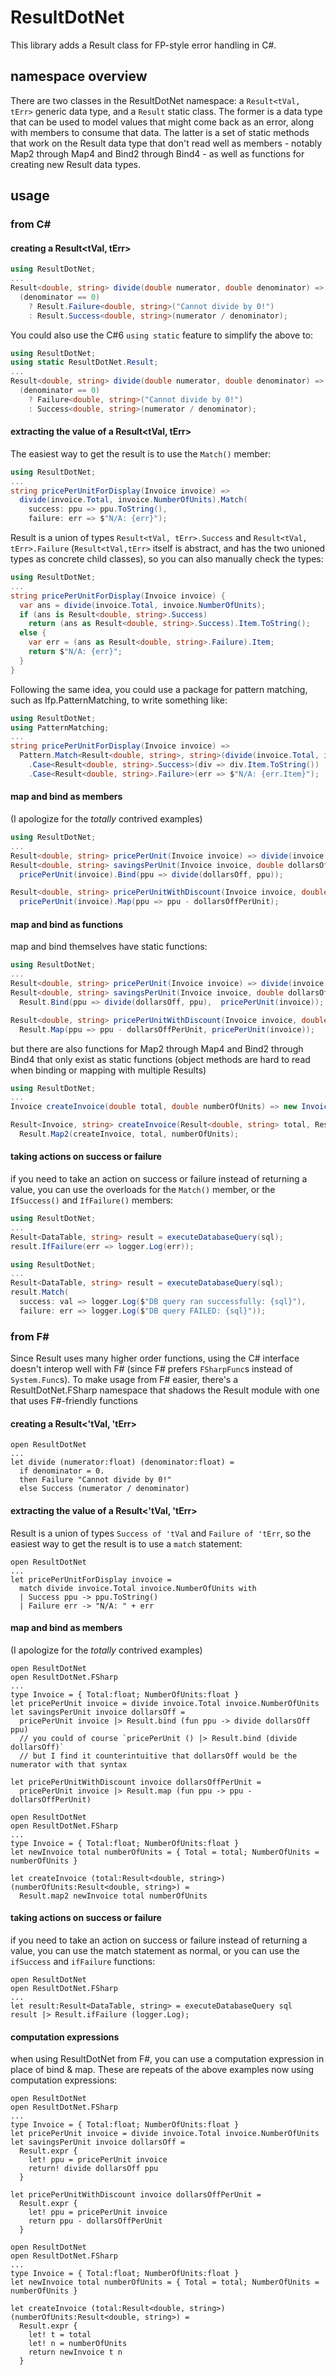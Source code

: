 # ResultDotNet
This library adds a Result class for FP-style error handling in C#.

## namespace overview
There are two classes in the ResultDotNet namespace: a `Result<tVal, tErr>` generic data type, and a `Result` static class.  The former is a data type that can be used to model values that might come back as an error, along with members to consume that data.  The latter is a set of static methods that work on the Result data type that don't read well as members - notably Map2 through Map4 and Bind2 through Bind4 - as well as functions for creating new Result data types.

## usage
### from C&#35;
#### creating a Result<tVal, tErr>
```C#
using ResultDotNet;
...
Result<double, string> divide(double numerator, double denominator) =>
  (denominator == 0)
    ? Result.Failure<double, string>("Cannot divide by 0!")
    : Result.Success<double, string>(numerator / denominator);
```
You could also use the C#6 `using static` feature to simplify the above to:
```C#
using ResultDotNet;
using static ResultDotNet.Result;
...
Result<double, string> divide(double numerator, double denominator) =>
  (denominator == 0)
    ? Failure<double, string>("Cannot divide by 0!")
    : Success<double, string>(numerator / denominator);
```

#### extracting the value of a Result<tVal, tErr>
The easiest way to get the result is to use the `Match()` member:
```C#
using ResultDotNet;
...
string pricePerUnitForDisplay(Invoice invoice) =>
  divide(invoice.Total, invoice.NumberOfUnits).Match(
    success: ppu => ppu.ToString(),
    failure: err => $"N/A: {err}");
```
Result is a union of types `Result<tVal, tErr>.Success` and `Result<tVal, tErr>.Failure` (`Result<tVal,tErr>` itself is abstract, and has the two unioned types as concrete child classes), so you can also manually check the types:
```C#
using ResultDotNet;
...
string pricePerUnitForDisplay(Invoice invoice) {
  var ans = divide(invoice.Total, invoice.NumberOfUnits);
  if (ans is Result<double, string>.Success) 
    return (ans as Result<double, string>.Success).Item.ToString();
  else {
    var err = (ans as Result<double, string>.Failure).Item;
    return $"N/A: {err}";
  }
}
```
Following the same idea, you could use a package for pattern matching, such as Ifp.PatternMatching, to write something like:
```C#
using ResultDotNet;
using PatternMatching;
...
string pricePerUnitForDisplay(Invoice invoice) =>
  Pattern.Match<Result<double, string>, string>(divide(invoice.Total, invoice.NumberOfUnits))
    .Case<Result<double, string>.Success>(div => div.Item.ToString())
    .Case<Result<double, string>.Failure>(err => $"N/A: {err.Item}");
```

#### map and bind as members
(I apologize for the *totally* contrived examples)
```C#
using ResultDotNet;
...
Result<double, string> pricePerUnit(Invoice invoice) => divide(invoice.Total, invoice.NumberOfUnits);
Result<double, string> savingsPerUnit(Invoice invoice, double dollarsOff) =>
  pricePerUnit(invoice).Bind(ppu => divide(dollarsOff, ppu));

Result<double, string> pricePerUnitWithDiscount(Invoice invoice, double dollarsOffPerUnit) =>
  pricePerUnit(invoice).Map(ppu => ppu - dollarsOffPerUnit);
```

#### map and bind as functions
map and bind themselves have static functions:
```C#
using ResultDotNet;
...
Result<double, string> pricePerUnit(Invoice invoice) => divide(invoice.Total, invoice.NumberOfUnits);
Result<double, string> savingsPerUnit(Invoice invoice, double dollarsOff) =>
  Result.Bind(ppu => divide(dollarsOff, ppu),  pricePerUnit(invoice));

Result<double, string> pricePerUnitWithDiscount(Invoice invoice, double dollarsOffPerUnit) =>
  Result.Map(ppu => ppu - dollarsOffPerUnit, pricePerUnit(invoice));
```
but there are also functions for Map2 through Map4 and Bind2 through Bind4 that only exist as static functions (object methods are hard to read when binding or mapping with multiple Results)
```C#
using ResultDotNet;
...
Invoice createInvoice(double total, double numberOfUnits) => new Invoice(total, numberOfUnits);

Result<Invoice, string> createInvoice(Result<double, string> total, Result<double, string> numberOfUnits) =>
  Result.Map2(createInvoice, total, numberOfUnits);
```

#### taking actions on success or failure
if you need to take an action on success or failure instead of returning a value, you can use the overloads for the `Match()` member, or the `IfSuccess()` and `IfFailure()` members:
```C#
using ResultDotNet;
...
Result<DataTable, string> result = executeDatabaseQuery(sql);
result.IfFailure(err => logger.Log(err));
```

```C#
using ResultDotNet;
...
Result<DataTable, string> result = executeDatabaseQuery(sql);
result.Match(
  success: val => logger.Log($"DB query ran successfully: {sql}"),
  failure: err => logger.Log($"DB query FAILED: {sql}"));
```

### from F&#35;
Since Result uses many higher order functions, using the C# interface doesn't interop well with F# (since F# prefers `FSharpFunc`s instead of `System.Func`s).
To make usage from F# easier, there's a ResultDotNet.FSharp namespace that shadows the Result module with one that uses F#-friendly functions 
#### creating a Result<'tVal, 'tErr>
```F#
open ResultDotNet
...
let divide (numerator:float) (denominator:float) =
  if denominator = 0.
  then Failure "Cannot divide by 0!"
  else Success (numerator / denominator)
```

#### extracting the value of a Result<'tVal, 'tErr>
Result is a union of types `Success of 'tVal` and `Failure of 'tErr`, so the easiest way to get the result is to use a `match` statement:
```F#
open ResultDotNet
...
let pricePerUnitForDisplay invoice =
  match divide invoice.Total invoice.NumberOfUnits with
  | Success ppu -> ppu.ToString()
  | Failure err -> "N/A: " + err
```

#### map and bind as members
(I apologize for the *totally* contrived examples)
```F#
open ResultDotNet
open ResultDotNet.FSharp
...
type Invoice = { Total:float; NumberOfUnits:float }
let pricePerUnit invoice = divide invoice.Total invoice.NumberOfUnits
let savingsPerUnit invoice dollarsOff =
  pricePerUnit invoice |> Result.bind (fun ppu -> divide dollarsOff ppu)
  // you could of course `pricePerUnit () |> Result.bind (divide dollarsOff)`
  // but I find it counterintuitive that dollarsOff would be the numerator with that syntax

let pricePerUnitWithDiscount invoice dollarsOffPerUnit =
  pricePerUnit invoice |> Result.map (fun ppu -> ppu - dollarsOffPerUnit)
```
```F#
open ResultDotNet
open ResultDotNet.FSharp
...
type Invoice = { Total:float; NumberOfUnits:float }
let newInvoice total numberOfUnits = { Total = total; NumberOfUnits = numberOfUnits }

let createInvoice (total:Result<double, string>) (numberOfUnits:Result<double, string>) =
  Result.map2 newInvoice total numberOfUnits
```

#### taking actions on success or failure
if you need to take an action on success or failure instead of returning a value, you can use the match statement as normal, or you can use the `ifSuccess` and `ifFailure` functions:
```F#
open ResultDotNet
open ResultDotNet.FSharp
...
let result:Result<DataTable, string> = executeDatabaseQuery sql
result |> Result.ifFailure (logger.Log);
```

#### computation expressions
when using ResultDotNet from F#, you can use a computation expression in place of bind & map.  These are repeats of the above examples now using computation expressions:
```F#
open ResultDotNet
open ResultDotNet.FSharp
...
type Invoice = { Total:float; NumberOfUnits:float }
let pricePerUnit invoice = divide invoice.Total invoice.NumberOfUnits
let savingsPerUnit invoice dollarsOff =
  Result.expr {
    let! ppu = pricePerUnit invoice
    return! divide dollarsOff ppu
  }

let pricePerUnitWithDiscount invoice dollarsOffPerUnit =
  Result.expr {
    let! ppu = pricePerUnit invoice
    return ppu - dollarsOffPerUnit
  }
```
```F#
open ResultDotNet
open ResultDotNet.FSharp
...
type Invoice = { Total:float; NumberOfUnits:float }
let newInvoice total numberOfUnits = { Total = total; NumberOfUnits = numberOfUnits }

let createInvoice (total:Result<double, string>) (numberOfUnits:Result<double, string>) =
  Result.expr {
    let! t = total
    let! n = numberOfUnits
    return newInvoice t n
  }
```
